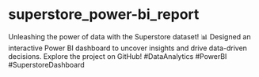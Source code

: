 # superstore_power-bi_report

Unleashing the power of data with the Superstore dataset! 📊
Designed an interactive Power BI dashboard to uncover insights and drive data-driven decisions.
Explore the project on GitHub! #DataAnalytics #PowerBI #SuperstoreDashboard

